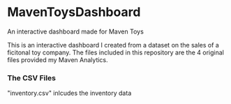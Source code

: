 # MavenToysDashboard
An interactive dashboard made for Maven Toys 

This is an interactive dashboard I created from a dataset on the sales of a ficitonal toy company. 
The files included in this repository are the 4 original files provided my Maven Analytics. 
### The CSV Files 
"inventory.csv" inlcudes the inventory data 
